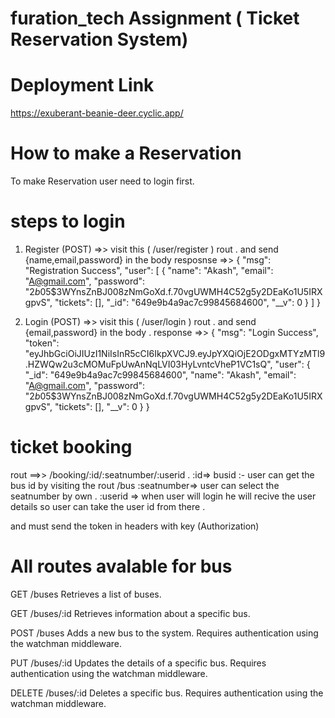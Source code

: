 # furation_tech Assignment ( Ticket Reservation System)
# Deployment Link 
https://exuberant-beanie-deer.cyclic.app/

# How to make a Reservation
To make Reservation user need to login first.
# steps to login 
1. Register (POST) =>> visit this ( /user/register ) rout .
   and send {name,email,password} in the body
   resposnse =>> {
    "msg": "Registration Success",
    "user": [
        {
            "name": "Akash",
            "email": "A@gmail.com",
            "password": "$2b$05$3WYnsZnBJ008zNmGoXd.f.70vgUWMH4C52g5y2DEaKo1U5IRXgpvS",
            "tickets": [],
            "_id": "649e9b4a9ac7c99845684600",
            "__v": 0
        }
    ]
}

2. Login (POST) =>> visit this ( /user/login ) rout .
 and send {email,password} in the body .
response =>> {
    "msg": "Login Success",
    "token": "eyJhbGciOiJIUzI1NiIsInR5cCI6IkpXVCJ9.eyJpYXQiOjE2ODgxMTYzMTl9.HZWQw2u3cMOMuFpUwAnNqLVI03HyLvntcVheP1VC1sQ",
    "user": {
        "_id": "649e9b4a9ac7c99845684600",
        "name": "Akash",
        "email": "A@gmail.com",
        "password": "$2b$05$3WYnsZnBJ008zNmGoXd.f.70vgUWMH4C52g5y2DEaKo1U5IRXgpvS",
        "tickets": [],
        "__v": 0
    }
}

# ticket booking 
rout ==>>  /booking/:id/:seatnumber/:userid .
:id=> busid :- user can get the bus id by visiting the rout /bus
:seatnumber=> user can select the seatnumber by own .
:userid => when user will login he will recive the user details so user can take the user id from there .

and must send the token in headers with key (Authorization)


# All routes avalable for bus 

GET /buses
Retrieves a list of buses.

GET /buses/:id
Retrieves information about a specific bus.

POST /buses
Adds a new bus to the system. Requires authentication using the watchman middleware.

PUT /buses/:id
Updates the details of a specific bus. Requires authentication using the watchman middleware.

DELETE /buses/:id
Deletes a specific bus. Requires authentication using the watchman middleware.
